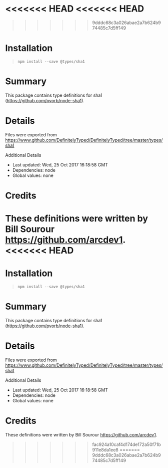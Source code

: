 <<<<<<< HEAD
<<<<<<< HEAD
=======
>>>>>>> 9dddc68c3a026abae2a7b624b974485c7d5ff149
# Installation
> `npm install --save @types/sha1`

# Summary
This package contains type definitions for sha1 (https://github.com/pvorb/node-sha1).

# Details
Files were exported from https://www.github.com/DefinitelyTyped/DefinitelyTyped/tree/master/types/sha1

Additional Details
 * Last updated: Wed, 25 Oct 2017 16:18:58 GMT
 * Dependencies: node
 * Global values: none

# Credits
These definitions were written by Bill Sourour <https://github.com/arcdev1>.
<<<<<<< HEAD
=======
# Installation
> `npm install --save @types/sha1`

# Summary
This package contains type definitions for sha1 (https://github.com/pvorb/node-sha1).

# Details
Files were exported from https://www.github.com/DefinitelyTyped/DefinitelyTyped/tree/master/types/sha1

Additional Details
 * Last updated: Wed, 25 Oct 2017 16:18:58 GMT
 * Dependencies: node
 * Global values: none

# Credits
These definitions were written by Bill Sourour <https://github.com/arcdev1>.
>>>>>>> fac924a10caf4d174de172a50f71b911e8da1ee8
=======
>>>>>>> 9dddc68c3a026abae2a7b624b974485c7d5ff149
